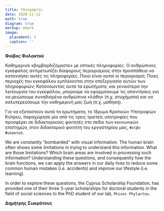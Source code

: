 ```yaml
---
title: Υποτροφίες
date: 2020-11-12
math: true
diagram: true
markup: mmark
image:
  placement: 3
  caption: ''
---
```


**Φοίβος Φυλακτού**

Καθημερινά «βομβαρδιζόμαστε» με οπτικές πληροφορίες. Ο ανθρώπινος εγκέφαλος αντιμετωπίζει διάφορους περιορισμούς στην προσπάθεια να κατανοήσει αυτές τις πληροφορίες. Ποιοι είναι αυτοί οι περιορισμοί; Ποιες περιοχές του εγκεφάλου εμπλέκονται στην επεξεργασία αυτών των πληροφοριών; Κατανοώντας αυτά τα ερωτήματα, και γενικότερα την λειτουργία του εγκεφάλου, μπορούμε να εφαρμόσουμε τις απαντήσεις για να μειώσουμε συνηθισμένα ανθρώπινα «λάθη» (π.χ. ατυχήματα) και να καλυτερεύσουμε την καθημερινή μας ζωή (π.χ. μάθηση).

Για να εξεταστούν αυτά τα ερωτήματα, το Ίδρυμα Κρατικών Υποτροφιών Κύπρου, παραχώρησε μία από τις τρεις τριετείς υποτροφίες που προσφέρει σε διδακτορικούς φοιτητές στο πεδίο των κοινωνικών επιστημών, στον διδακτορικό φοιτητή του εργαστηρίου μας, `Φοίβο Φυλακτού`.


We are constantly “bombarded” with visual information. The human brain often shows some limitations in trying to understand this information. What are those limitations? Which brain areas are involved in processing such information? Understanding these questions, and consequently how the brain functions, we can apply the answers in our daily lives to reduce some common human mistakes (i.e. accidents) and improve our lifestyle (i.e. learning).

In order to explore these questions, the Cyprus Scholarship Foundation, has provided one of their three 3-year scholarships for doctoral students in the field of social sciences to the PhD student of our lab, `Phivos Phylactou`.


**Δημήτρης Σωκράτους**

